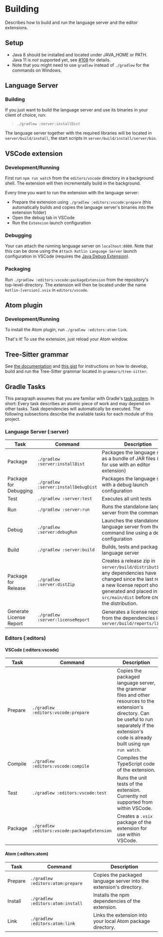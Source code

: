 # Building
Describes how to build and run the language server and the editor extensions.

## Setup

* Java 8 should be installed and located under JAVA_HOME or PATH. Java 11 is *not* supported yet, see [#108](https://github.com/fwcd/KotlinLanguageServer/issues/108) for details.
* Note that you might need to use `gradlew` instead of `./gradlew` for the commands on Windows.

## Language Server

### Building

If you just want to build the language server and use its binaries in your client of choice, run:

>`./gradlew :server:installDist`

The language server together with the required libraries will be located in `server/build/install`, the start scripts in `server/build/install/server/bin`.

## VSCode extension

### Development/Running
First run `npm run watch` from the `editors/vscode` directory in a background shell. The extension will then incrementally build in the background.

Every time you want to run the extension with the language server:
* Prepare the extension using `./gradlew :editors:vscode:prepare` (this automatically builds and copies the language server's binaries into the extension folder)
* Open the debug tab in VSCode
* Run the `Extension` launch configuration

### Debugging
Your can attach the running language server on `localhost:8000`. Note that this can be done using the `Attach Kotlin Language Server` launch configuration in VSCode (requires the [Java Debug Extension](https://marketplace.visualstudio.com/items?itemName=vscjava.vscode-java-debug)).

### Packaging
Run `./gradlew :editors:vscode:packageExtension` from the repository's top-level-directory. The extension will then be located under the name `kotlin-[version].vsix` in `editors/vscode`.

## Atom plugin

### Development/Running
To install the Atom plugin, run `./gradlew :editors:atom:link`.

That's it! To use the extension, just reload your Atom window.

## Tree-Sitter grammar

See [the documentation](https://tree-sitter.github.io/tree-sitter/creating-parsers) and [this gist](https://gist.github.com/Aerijo/df27228d70c633e088b0591b8857eeef) for instructions on how to develop, build and run the Tree-Sitter grammar located in `grammars/tree-sitter`.

## Gradle Tasks
This paragraph assumes that you are familiar with Gradle's [task system](https://docs.gradle.org/current/userguide/build_lifecycle.html). In short: Every task describes an atomic piece of work and may depend on other tasks. Task dependencies will automatically be executed. The following subsections describe the available tasks for each module of this project.

### Language Server (:server)

| Task | Command | Description |
| ---- | ------- | ----------- |
| Package | `./gradlew :server:installDist` | Packages the language server as a bundle of JAR files (e.g. for use with an editor extension) |
| Package for Debugging | `./gradlew :server:installDebugDist` | Packages the language server with a debug launch configuration |
| Test | `./gradlew :server:test` | Executes all unit tests |
| Run | `./gradlew :server:run` | Runs the standalone language server from the command line |
| Debug | `./gradlew :server:debugRun` | Launches the standalone language server from the command line using a debug configuration |
| Build | `./gradlew :server:build` | Builds, tests and packages the language server |
| Package for Release | `./gradlew :server:distZip` | Creates a release zip in `server/build/distributions`. If any dependencies have changed since the last release, a new license report should be generated and placed in `src/main/dist` before creating the distribution. |
| Generate License Report | `./gradlew :server:licenseReport` | Generates a license report from the dependencies in `server/build/reports/licenses` |

### Editors (:editors)

#### VSCode (:editors:vscode)

| Task | Command | Description |
| ---- | ------- | ----------- |
| Prepare | `./gradlew :editors:vscode:prepare` | Copies the packaged language server, the grammar files and other resources to the extension's directory. Can be useful to run separately if the extension's code is already built using `npm run watch`. |
| Compile | `./gradlew :editors:vscode:compile` | Compiles the TypeScript code of the extension. |
| Test | `./gradlew :editors:vscode:test` | Runs the unit tests of the extension. Currently not supported from within VSCode. |
| Package | `./gradlew :editors:vscode:packageExtension` | Creates a `.vsix` package of the extension for use within VSCode. |

#### Atom (:editors:atom)

| Task | Command | Description |
| ---- | ------- | ----------- |
| Prepare | `./gradlew :editors:atom:prepare` | Copies the packaged language server into the extension's directory. |
| Install | `./gradlew :editors:atom:install` | Installs the npm dependencies of the extension. |
| Link | `./gradlew :editors:atom:link` | Links the extension into your local Atom package directory. |
